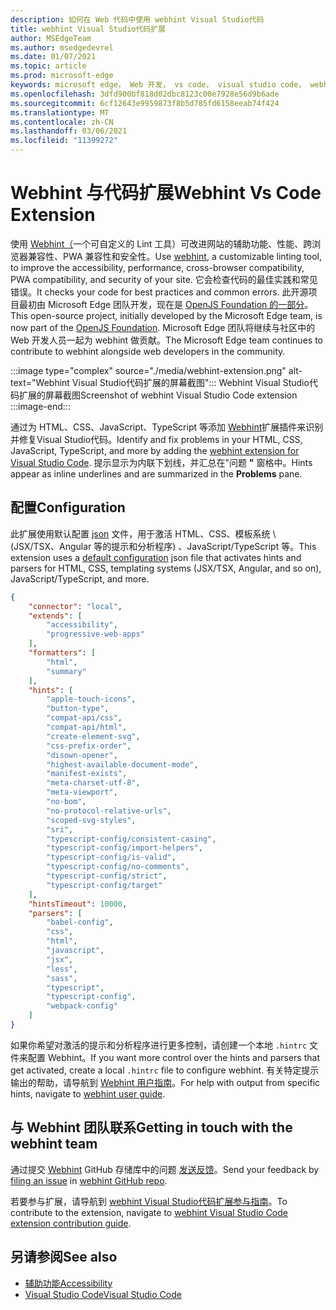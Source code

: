 ```yaml
---
description: 如何在 Web 代码中使用 webhint Visual Studio代码
title: webhint Visual Studio代码扩展
author: MSEdgeTeam
ms.author: msedgedevrel
ms.date: 01/07/2021
ms.topic: article
ms.prod: microsoft-edge
keywords: microsoft edge， Web 开发， vs code， visual studio code， webhint
ms.openlocfilehash: 3dfd900bf818d02dbc8123c00e7928e56d9b6ade
ms.sourcegitcommit: 6cf12643e9959873f8b5d785fd6158eeab74f424
ms.translationtype: MT
ms.contentlocale: zh-CN
ms.lasthandoff: 03/06/2021
ms.locfileid: "11399272"
---
```

# <a name="webhint-vs-code-extension"></a><span data-ttu-id="a82bb-104">Webhint 与代码扩展</span><span class="sxs-lookup"><span data-stu-id="a82bb-104">Webhint Vs Code Extension</span></span>  

<span data-ttu-id="a82bb-105">使用 [Webhint（][WebhintMain]一个可自定义的 Lint 工具）可改进网站的辅助功能、性能、跨浏览器兼容性、PWA 兼容性和安全性。</span><span class="sxs-lookup"><span data-stu-id="a82bb-105">Use [webhint][WebhintMain], a customizable linting tool, to improve the accessibility, performance, cross-browser compatibility, PWA compatibility, and security of your site.</span></span>  <span data-ttu-id="a82bb-106">它会检查代码的最佳实践和常见错误。</span><span class="sxs-lookup"><span data-stu-id="a82bb-106">It checks your code for best practices and common errors.</span></span> <span data-ttu-id="a82bb-107">此开源项目最初由 Microsoft Edge 团队开发，现在是 [OpenJS Foundation 的一部分][OpenjsFoundation]。</span><span class="sxs-lookup"><span data-stu-id="a82bb-107">This open-source project, initially developed by the Microsoft Edge team, is now part of the [OpenJS Foundation][OpenjsFoundation].</span></span>  <span data-ttu-id="a82bb-108">Microsoft Edge 团队将继续与社区中的 Web 开发人员一起为 webhint 做贡献。</span><span class="sxs-lookup"><span data-stu-id="a82bb-108">The Microsoft Edge team continues to contribute to webhint alongside web developers in the community.</span></span>  

:::image type="complex" source="./media/webhint-extension.png" alt-text="Webhint Visual Studio代码扩展的屏幕截图":::
   <span data-ttu-id="a82bb-110">Webhint Visual Studio代码扩展的屏幕截图</span><span class="sxs-lookup"><span data-stu-id="a82bb-110">Screenshot of webhint Visual Studio Code extension</span></span>  
:::image-end:::

<!--![Screenshot of webhint Visual Studio Code extension][ImageWebhintExtension]  -->  

<span data-ttu-id="a82bb-111">通过为 HTML、CSS、JavaScript、TypeScript 等添加 [Webhint][VisualstudioMarketplaceWebhint]扩展插件来识别并修复Visual Studio代码。</span><span class="sxs-lookup"><span data-stu-id="a82bb-111">Identify and fix problems in your HTML, CSS, JavaScript, TypeScript, and more by adding the [webhint extension for Visual Studio Code][VisualstudioMarketplaceWebhint].</span></span>  <span data-ttu-id="a82bb-112">提示显示为内联下划线，并汇总在"问题 **"** 窗格中。</span><span class="sxs-lookup"><span data-stu-id="a82bb-112">Hints appear as inline underlines and are summarized in the **Problems** pane.</span></span>  

## <a name="configuration"></a><span data-ttu-id="a82bb-113">配置</span><span class="sxs-lookup"><span data-stu-id="a82bb-113">Configuration</span></span>  

<span data-ttu-id="a82bb-114">此扩展使用默认配置 [json][GithubWebhintioIndexjson] 文件，用于激活 HTML、CSS、模板系统 \ (JSX/TSX、Angular 等的提示和分析程序\) 、JavaScript/TypeScript 等。</span><span class="sxs-lookup"><span data-stu-id="a82bb-114">This extension uses a [default configuration][GithubWebhintioIndexjson] json file that activates hints and parsers for HTML, CSS, templating systems \(JSX/TSX, Angular, and so on\), JavaScript/TypeScript, and more.</span></span>  

```json
{
    "connector": "local",
    "extends": [
        "accessibility",
        "progressive-web-apps"
    ],
    "formatters": [
        "html",
        "summary"
    ],
    "hints": [
        "apple-touch-icons",
        "button-type",
        "compat-api/css",
        "compat-api/html",
        "create-element-svg",
        "css-prefix-order",
        "disown-opener",
        "highest-available-document-mode",
        "manifest-exists",
        "meta-charset-utf-8",
        "meta-viewport",
        "no-bom",
        "no-protocol-relative-urls",
        "scoped-svg-styles",
        "sri",
        "typescript-config/consistent-casing",
        "typescript-config/import-helpers",
        "typescript-config/is-valid",
        "typescript-config/no-comments",
        "typescript-config/strict",
        "typescript-config/target"
    ],
    "hintsTimeout": 10000,
    "parsers": [
        "babel-config",
        "css",
        "html",
        "javascript",
        "jsx",
        "less",
        "sass",
        "typescript",
        "typescript-config",
        "webpack-config"
    ]
}
```  

<span data-ttu-id="a82bb-115">如果你希望对激活的提示和分析程序进行更多控制，请创建一个本地 `.hintrc` 文件来配置 Webhint。</span><span class="sxs-lookup"><span data-stu-id="a82bb-115">If you want more control over the hints and parsers that get activated, create a local `.hintrc` file to configure webhint.</span></span>  <span data-ttu-id="a82bb-116">有关特定提示输出的帮助，请导航到 [Webhint 用户指南][WebhintDocsUserguideConfiguringSummary]。</span><span class="sxs-lookup"><span data-stu-id="a82bb-116">For help with output from specific hints, navigate to [webhint user guide][WebhintDocsUserguideConfiguringSummary].</span></span>  

## <a name="getting-in-touch-with-the-webhint-team"></a><span data-ttu-id="a82bb-117">与 Webhint 团队联系</span><span class="sxs-lookup"><span data-stu-id="a82bb-117">Getting in touch with the webhint team</span></span>  

<span data-ttu-id="a82bb-118">通过提交 [Webhint][GithubWebhintioIssuesNew] GitHub 存储库中的问题 [发送反馈][GithubWebhintio]。</span><span class="sxs-lookup"><span data-stu-id="a82bb-118">Send your feedback by [filing an issue][GithubWebhintioIssuesNew] in [webhint GitHub repo][GithubWebhintio].</span></span>  

<span data-ttu-id="a82bb-119">若要参与扩展，请导航到 [webhint Visual Studio代码扩展参与指南][GithubWebhintioExtensionVscodeContributing]。</span><span class="sxs-lookup"><span data-stu-id="a82bb-119">To contribute to the extension, navigate to [webhint Visual Studio Code extension contribution guide][GithubWebhintioExtensionVscodeContributing].</span></span>  

## <a name="see-also"></a><span data-ttu-id="a82bb-120">另请参阅</span><span class="sxs-lookup"><span data-stu-id="a82bb-120">See also</span></span>  

*   [<span data-ttu-id="a82bb-121">辅助功能</span><span class="sxs-lookup"><span data-stu-id="a82bb-121">Accessibility</span></span>][AccessibilityIndex]  
*   [<span data-ttu-id="a82bb-122">Visual Studio Code</span><span class="sxs-lookup"><span data-stu-id="a82bb-122">Visual Studio Code</span></span>][VisualstudiocodeIndex]  

<!-- image links -->  

<!--[ImageWebhintExtension]: ./media/webhint-extension.png "Screenshot of webhint Visual Studio Code extension"  -->  

<!--links -->  

[AccessibilityIndex]: /microsoft-edge/accessibility "辅助功能|Microsoft Docs"  

[VisualstudiocodeIndex]: /microsoft-edge/visual-studio-code/index "Visual Studio代码|Microsoft Docs"  

[GithubWebhintio]: https://github.com/webhintio/hint "webhint |GitHub"  
[GithubWebhintioExtensionVscodeContributing]: https://github.com/webhintio/hint/blob/master/packages/extension-vscode/CONTRIBUTING.md "参与 - webhint |GitHub"  
[GithubWebhintioIndexjson]: https://github.com/webhintio/hint/blob/master/packages/configuration-development/index.json "index.js- webhintio/hint |GitHub"
[GithubWebhintioIssuesNew]: https://github.com/webhintio/hint/issues/new "新问题 - webhintio/hint |GitHub"  

[VisualstudioMarketplaceWebhint]: https://marketplace.visualstudio.com/items?itemName=webhint.vscode-webhint "webhint |Visual Studio Marketplace"  

[OpenjsFoundation]:  https://openjsf.org "OpenJS Foundation"  

[WebhintDocsUserguideConfiguringSummary]: https://webhint.io/docs/user-guide/configuring-webhint/summary "配置 Webhint |webhint 文档"  
[WebhintMain]:  https://webhint.io "webhint"  
